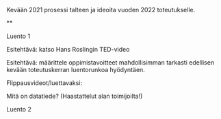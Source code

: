 Kevään 2021 prosessi talteen ja ideoita vuoden 2022 toteutukselle.

**

Luento 1

Esitehtävä: katso Hans Roslingin TED-video

Esitehtävä: määrittele oppimistavoitteet mahdollisimman tarkasti edellisen kevään toteutuskerran luentorunkoa hyödyntäen.

Flippausvideot/luettavaksi:



Mitä on datatiede? (Haastattelut alan toimijoilta!)

Luento 2
